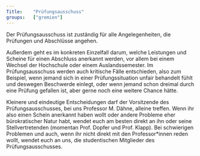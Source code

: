 ```yaml
---
Title:	  "Prüfungsausschuss"
groups:	  ["gremien"]
---
```


Der Prüfungsausschuss ist zuständig für alle Angelegenheiten, die Prüfungen und Abschlüsse angehen.

Außerdem geht es im konkreten Einzelfall darum, welche Leistungen und Scheine für einen Abschluss anerkannt werden, vor allem bei einem Wechsel der Hochschule oder einem Auslandssemester. Im Prüfungsausschuss werden auch kritische Fälle entschieden, also zum Beispiel, wenn jemand sich in einer Prüfungssituation unfair behandelt fühlt und deswegen Beschwerde einlegt, oder wenn jemand schon dreimal durch eine Prüfung gefallen ist, aber gerne noch eine weitere Chance hätte.

Kleinere und eindeutige Entscheidungen darf der Vorsitzende des Prüfungsausschusses, bei uns Professor M. Dähne, alleine treffen. Wenn ihr also einen Schein anerkannt haben wollt oder andere Probleme eher bürokratischer Natur habt, wendet euch am besten direkt an ihn oder seine Stellvertretenden (momentan Prof. Dopfer und Prof. Klapp). Bei schwierigen Problemen und auch, wenn ihr nicht direkt mit den Professor*innen reden wollt, wendet euch an uns, die studentischen Mitglieder des Prüfungsausschusses.

